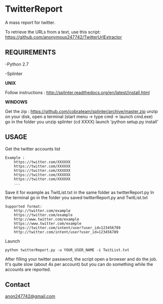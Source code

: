 # TwitterReport
A mass report for twitter.

To retrieve the URLs from a text, use this script: https://github.com/anonymous247742/TwitterUrlExtractor

## REQUIREMENTS

-Python 2.7

-Splinter

**UNIX**

Follow instructions : http://splinter.readthedocs.org/en/latest/install.html

**WINDOWS**

Get the zip : https://github.com/cobrateam/splinter/archive/master.zip
unzip on your disk, open a terminal (start menu -> type cmd -> launch cmd.exe)
go in the folder you unzip splinter (cd XXXX)
launch 'python setup.py install'

## USAGE

Get the twitter accounts list

    Example : 
        https://twitter.com/XXXXXX
        https://twitter.com/XXXXXX
        https://twitter.com/XXXXXX
        https://twitter.com/XXXXXX
        https://twitter.com/XXXXXX
        ...

Save it for example as TwitList.txt in the same folder as twitterReport.py
In the terminal go in the folder you saved twitterReport.py and TwitList.txt

    Supported format:
        http://twitter.com/example
        https://twitter.com/example
        http://www.twitter.com/example
        https://www.twitter.com/example
        https://twitter.com/intent/user?user_id=123456789
        http://twitter.com/intent/user?user_id=123456789

Launch

    python twitterReport.py -u YOUR_USER_NAME -i TwitList.txt

After filling your twitter password, the script open a browser and do the job.
It's quite slow (about 4s per account) but you can do something while the accounts are reported.

## Contact

anon247742@gmail.com
